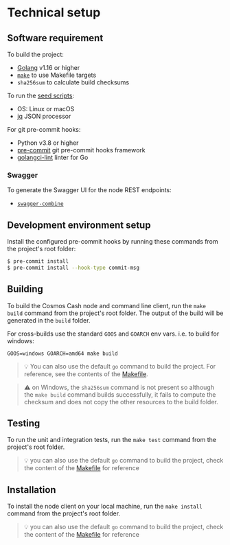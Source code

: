 # Technical setup 


## Software requirement

To build the project:

- [Golang](https://golang.org/dl/) v1.16 or higher 
- [`make`](https://www.gnu.org/software/make/) to use Makefile targets
- `sha256sum` to calculate build checksums

To run the [seed scripts](scripts/seeds/README.md):

- OS: Linux or macOS
- [jq](https://stedolan.github.io/jq/) JSON processor

For git pre-commit hooks:

- Python v3.8 or higher
- [pre-commit](https://pre-commit.com/#install) git pre-commit hooks framework 
- [golangci-lint](https://github.com/golangci/golangci-lint) linter for Go 

### Swagger 

To generate the Swagger UI for the node REST endpoints:

- [`swagger-combine`](https://www.npmjs.com/package/swagger-combine)


## Development environment setup

Install the configured pre-commit hooks by running these commands from the project's root folder:

```sh
$ pre-commit install
$ pre-commit install --hook-type commit-msg
```

## Building 

To build the Cosmos Cash node and command line client, run the `make build` command from the project's root folder. The output of the build will be generated in the `build` folder.

For cross-builds use the standard `GOOS` and `GOARCH` env vars. i.e. to build for windows:

```
GOOS=windows GOARCH=amd64 make build
```

> 💡 You can also use the default `go` command to build the project. For reference, see the contents of the [Makefile](./Makefile).

> ⚠️ on Windows, the `sha256sum` command is not present so although the `make build` command builds successfully, it fails to compute the checksum and does not copy the other resources to the build folder.

## Testing 

To run the unit and integration tests, run the `make test` command from the project's root folder. 

> 💡 you can also use the default `go` command to build the project, check the content of the [Makefile](./Makefile) for reference


## Installation 

To install the node client on your local machine, run the `make install` command from the project's root folder. 

> 💡 you can also use the default `go` command to build the project, check the content of the [Makefile](./Makefile) for reference
